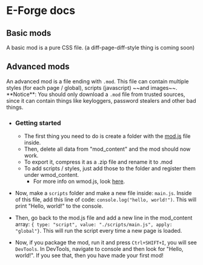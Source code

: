 # E-Forge docs

## Basic mods
<p> A basic mod is a pure CSS file. (a diff-page-diff-style thing is coming soon)</p>

## Advanced mods
<p> An advanced mod is a file ending with <code>.mod</code>.
This file can contain multiple styles (for each page / global), scripts (javascript) ~~and images~~. **Notice**: You should only download a <code>.mod</code> file from trusted sources, since it can contain things like keyloggers, password stealers and other bad things.

* ###  Getting started
    * The first thing you need to do is create a folder with the [mod.js](example-mod.js) file inside.
    * Then, delete all data from "mod_content" and the mod should now work.
    * To export it, compress it as a .zip file and rename it to .mod
    * To add scripts / styles, just add those to the folder and register them under wmod_content. 
        * For more info on wmod.js, look [here](wmod-js/README.md).

* Now, make a `scripts` folder and make a new file inside: `main.js`. Inside of this file, add this line of code: `console.log("hello, world!")`. This will print "Hello, world!" to the console.
* Then, go back to the mod.js file and add a new line in the mod_content array: `{ type: "script", value: "./scripts/main.js", apply: "global"}`. This will run the script every time a new page is loaded.
* Now, if you package the mod, run it and press `Ctrl+SHIFT+I`, you will see `DevTools`. In DevTools, navigate to console and then look for "Hello, world!". If you see that, then you have made your first mod!